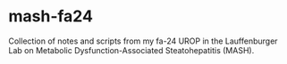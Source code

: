# mash-fa24
Collection of notes and scripts from my fa-24 UROP in the Lauffenburger Lab on Metabolic Dysfunction-Associated Steatohepatitis (MASH).
